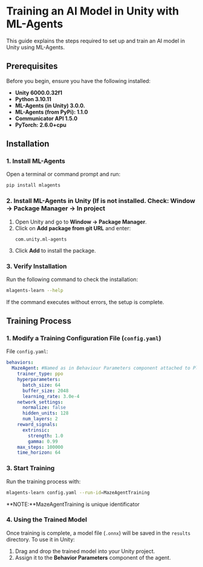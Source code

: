 # Training an AI Model in Unity with ML-Agents

This guide explains the steps required to set up and train an AI model in Unity using ML-Agents.

## Prerequisites

Before you begin, ensure you have the following installed:

- **Unity 6000.0.32f1** 
- **Python 3.10.11**
- **ML-Agents (in Unity) 3.0.0.**
- **ML-Agents (from PyPi): 1.1.0**
- **Communicator API 1.5.0**
- **PyTorch: 2.6.0+cpu**

## Installation

### 1. Install ML-Agents

Open a terminal or command prompt and run:

```bash
pip install mlagents
```

### 2. Install ML-Agents in Unity (If is not installed. Check: **Window → Package Manager → In project** 

1. Open Unity and go to **Window → Package Manager**.
2. Click on **Add package from git URL** and enter:
   ```
   com.unity.ml-agents
   ```
3. Click **Add** to install the package.

### 3. Verify Installation

Run the following command to check the installation:

```bash
mlagents-learn --help
```

If the command executes without errors, the setup is complete.

## Training Process

### 1. Modify a Training Configuration File (`config.yaml`)

File `config.yaml`:

```yaml
behaviors:
  MazeAgent: #Named as in Behaviour Parameters component attached to Player gameobject in Scenes/Maze2D
    trainer_type: ppo
    hyperparameters:
      batch_size: 64
      buffer_size: 2048
      learning_rate: 3.0e-4
    network_settings:
      normalize: false
      hidden_units: 128
      num_layers: 2
    reward_signals:
      extrinsic:
        strength: 1.0
        gamma: 0.99
    max_steps: 100000
    time_horizon: 64
```

### 3. Start Training

Run the training process with:

```bash
mlagents-learn config.yaml --run-id=MazeAgentTraining
```
**NOTE:**MazeAgentTraining is unique identificator

### 4. Using the Trained Model

Once training is complete, a model file (`.onnx`) will be saved in the `results` directory. To use it in Unity:

1. Drag and drop the trained model into your Unity project.
2. Assign it to the **Behavior Parameters** component of the agent.
